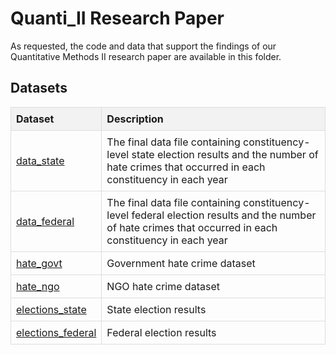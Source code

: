 <!DOCTYPE html>
<html lang="en">
<head>
    <meta charset="UTF-8">
    <meta name="viewport" content="width=device-width, initial-scale=1.0">
    <title>Quantitative Methods II Research Paper</title>
    <style>
        table {
            width: 100%;
            border-collapse: collapse;
            margin-bottom: 20px;
        }
        th, td {
            border: 1px solid #ddd;
            padding: 8px;
            text-align: left;
        }
        th {
            background-color: #f2f2f2;
        }
    </style>
</head>
<body>

<h1>Quanti_II Research Paper</h1>
<p>As requested, the code and data that support the findings of our Quantitative Methods II research paper are available in this folder.</p>

<h2>Datasets</h2>

<table>
  <tr>
    <th>Dataset</th>
    <th>Description</th>
  </tr>
  <tr>
    <td><a href="https://github.com/Android022/QuantiII/blob/main/data_state.csv">data_state</a></td>
    <td>The final data file containing constituency-level state election results and the number of hate crimes that occurred in each constituency in each year</td>
  </tr>
  <tr>
    <td><a href="https://github.com/Android022/QuantiII/blob/main/data_federal.csv">data_federal</a></td>
    <td>The final data file containing constituency-level federal election results and the number of hate crimes that occurred in each constituency in each year</td>
  </tr>
  <tr>
    <td><a href="https://github.com/Android022/QuantiII/blob/main/hate_govt.csv">hate_govt</a></td>
    <td>Government hate crime dataset</td>
  </tr>
  <tr>
    <td><a href="https://github.com/Android022/QuantiII/blob/main/hate_ngo.csv">hate_ngo</a></td>
    <td>NGO hate crime dataset</td>
  </tr>
  <tr>
    <td><a href="https://github.com/Android022/QuantiII/blob/main/elections_state.csv">elections_state</a></td>
    <td>State election results</td>
  </tr>
  <tr>
    <td><a href="https://github.com/Android022/QuantiII/blob/main/elections_federal.csv">elections_federal</a></td>
    <td>Federal election results</td>
  </tr>
</table>

</body>
</html>
